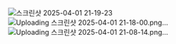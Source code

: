![스크린샷 2025-04-01 21-19-23](https://github.com/user-attachments/assets/5a022d06-ef06-4697-ab95-8e5f52166225)
![Uploading 스크린샷 2025-04-01 21-18-00.png…]()
![Uploading 스크린샷 2025-04-01 21-08-14.png…]()
